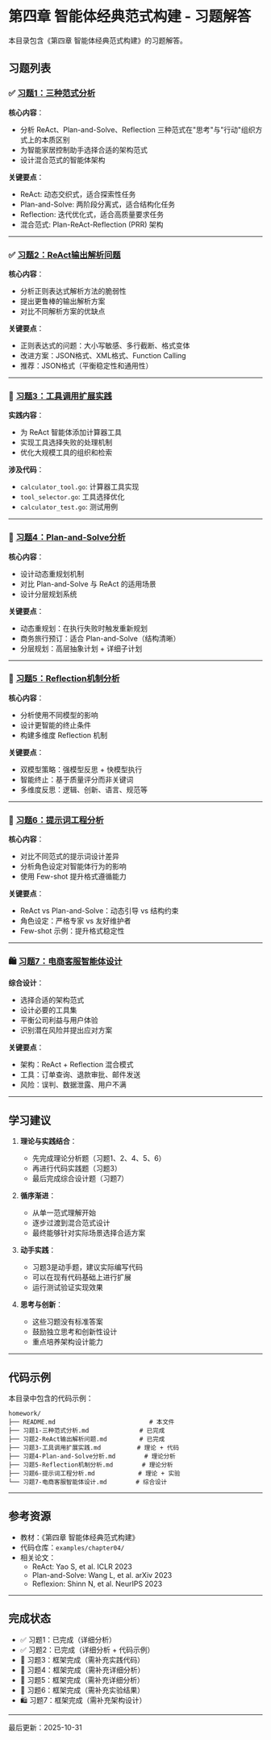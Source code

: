 # 第四章 智能体经典范式构建 - 习题解答

本目录包含《第四章 智能体经典范式构建》的习题解答。

## 习题列表

### ✅ [习题1：三种范式分析](./习题1-三种范式分析.md)

**核心内容**：
- 分析 ReAct、Plan-and-Solve、Reflection 三种范式在"思考"与"行动"组织方式上的本质区别
- 为智能家居控制助手选择合适的架构范式
- 设计混合范式的智能体架构

**关键要点**：
- ReAct: 动态交织式，适合探索性任务
- Plan-and-Solve: 两阶段分离式，适合结构化任务
- Reflection: 迭代优化式，适合高质量要求任务
- 混合范式: Plan-ReAct-Reflection (PRR) 架构

---

### ✅ [习题2：ReAct输出解析问题](./习题2-ReAct输出解析问题.md)

**核心内容**：
- 分析正则表达式解析方法的脆弱性
- 提出更鲁棒的输出解析方案
- 对比不同解析方案的优缺点

**关键要点**：
- 正则表达式的问题：大小写敏感、多行截断、格式变体
- 改进方案：JSON格式、XML格式、Function Calling
- 推荐：JSON格式（平衡稳定性和通用性）

---

### 🔨 [习题3：工具调用扩展实践](./习题3-工具调用扩展实践.md)

**实践内容**：
- 为 ReAct 智能体添加计算器工具
- 实现工具选择失败的处理机制
- 优化大规模工具的组织和检索

**涉及代码**：
- `calculator_tool.go`: 计算器工具实现
- `tool_selector.go`: 工具选择优化
- `calculator_test.go`: 测试用例

---

### 📝 [习题4：Plan-and-Solve分析](./习题4-Plan-and-Solve分析.md)

**核心内容**：
- 设计动态重规划机制
- 对比 Plan-and-Solve 与 ReAct 的适用场景
- 设计分层规划系统

**关键要点**：
- 动态重规划：在执行失败时触发重新规划
- 商务旅行预订：适合 Plan-and-Solve（结构清晰）
- 分层规划：高层抽象计划 + 详细子计划

---

### 💭 [习题5：Reflection机制分析](./习题5-Reflection机制分析.md)

**核心内容**：
- 分析使用不同模型的影响
- 设计更智能的终止条件
- 构建多维度 Reflection 机制

**关键要点**：
- 双模型策略：强模型反思 + 快模型执行
- 智能终止：基于质量评分而非关键词
- 多维度反思：逻辑、创新、语言、规范等

---

### 🎯 [习题6：提示词工程分析](./习题6-提示词工程分析.md)

**核心内容**：
- 对比不同范式的提示词设计差异
- 分析角色设定对智能体行为的影响
- 使用 Few-shot 提升格式遵循能力

**关键要点**：
- ReAct vs Plan-and-Solve：动态引导 vs 结构约束
- 角色设定：严格专家 vs 友好维护者
- Few-shot 示例：提升格式稳定性

---

### 🛍️ [习题7：电商客服智能体设计](./习题7-电商客服智能体设计.md)

**综合设计**：
- 选择合适的架构范式
- 设计必要的工具集
- 平衡公司利益与用户体验
- 识别潜在风险并提出应对方案

**关键要点**：
- 架构：ReAct + Reflection 混合模式
- 工具：订单查询、退款审批、邮件发送
- 风险：误判、数据泄露、用户不满

---

## 学习建议

1. **理论与实践结合**：
   - 先完成理论分析题（习题1、2、4、5、6）
   - 再进行代码实践题（习题3）
   - 最后完成综合设计题（习题7）

2. **循序渐进**：
   - 从单一范式理解开始
   - 逐步过渡到混合范式设计
   - 最终能够针对实际场景选择合适方案

3. **动手实践**：
   - 习题3是动手题，建议实际编写代码
   - 可以在现有代码基础上进行扩展
   - 运行测试验证实现效果

4. **思考与创新**：
   - 这些习题没有标准答案
   - 鼓励独立思考和创新性设计
   - 重点培养架构设计能力

---

## 代码示例

本目录中包含的代码示例：

```
homework/
├── README.md                          # 本文件
├── 习题1-三种范式分析.md              # 已完成
├── 习题2-ReAct输出解析问题.md         # 已完成
├── 习题3-工具调用扩展实践.md          # 理论 + 代码
├── 习题4-Plan-and-Solve分析.md        # 理论分析
├── 习题5-Reflection机制分析.md        # 理论分析
├── 习题6-提示词工程分析.md            # 理论 + 实验
└── 习题7-电商客服智能体设计.md        # 综合设计
```

---

## 参考资源

- 教材：《第四章 智能体经典范式构建》
- 代码仓库：`examples/chapter04/`
- 相关论文：
  - ReAct: Yao S, et al. ICLR 2023
  - Plan-and-Solve: Wang L, et al. arXiv 2023
  - Reflexion: Shinn N, et al. NeurIPS 2023

---

## 完成状态

- ✅ 习题1：已完成（详细分析）
- ✅ 习题2：已完成（详细分析 + 代码示例）
- 🔨 习题3：框架完成（需补充实践代码）
- 📝 习题4：框架完成（需补充详细分析）
- 💭 习题5：框架完成（需补充详细分析）
- 🎯 习题6：框架完成（需补充实验结果）
- 🛍️ 习题7：框架完成（需补充架构设计）

---

最后更新：2025-10-31
